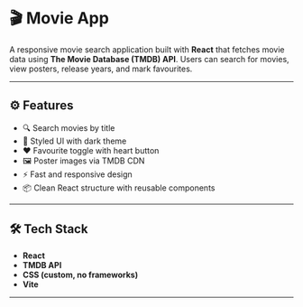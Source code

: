 # 🎬 Movie App

A responsive movie search application built with **React** that fetches movie data using **The Movie Database (TMDB) API**. Users can search for movies, view posters, release years, and mark favourites.

---

## ⚙️ Features

- 🔍 Search movies by title
- 🎨 Styled UI with dark theme
- ❤️ Favourite toggle with heart button
- 🖼 Poster images via TMDB CDN
- ⚡ Fast and responsive design
- 📦 Clean React structure with reusable components

---

## 🛠 Tech Stack

- **React**
- **TMDB API**
- **CSS (custom, no frameworks)**
- **Vite**

---
